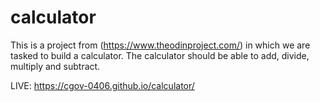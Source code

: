 # calculator

This is a project from (https://www.theodinproject.com/) in which we are tasked to build a calculator.
The calculator should be able to add, divide, multiply and subtract.

LIVE: https://cgov-0406.github.io/calculator/
